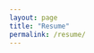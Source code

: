 ```yaml
---
layout: page
title: "Resume"
permalink: /resume/
---
```


<object data="/assets/MasatoLin_Resume.pdf" width="100%" height="600"></object>
